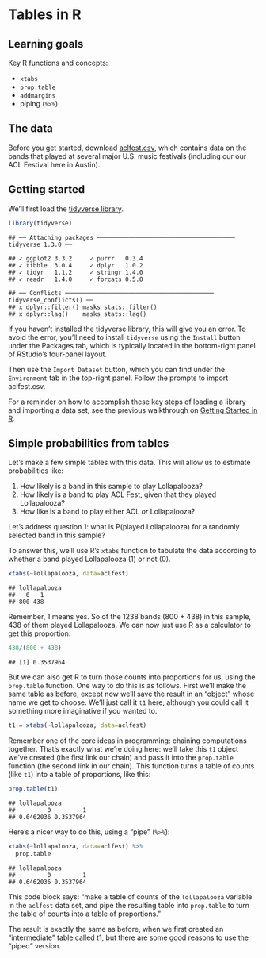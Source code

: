 Tables in R
================

## Learning goals

Key R functions and concepts:

  - `xtabs`
  - `prop.table`
  - `addmargins`
  - piping (`%>%`)

## The data

Before you get started, download
[aclfest.csv](http://jgscott.github.io/teaching/data/aclfest.csv), which
contains data on the bands that played at several major U.S. music
festivals (including our our ACL Festival here in Austin).

## Getting started

We’ll first load the [tidyverse library](https://www.tidyverse.org/).

``` r
library(tidyverse)
```

    ## ── Attaching packages ─────────────────────────────────────── tidyverse 1.3.0 ──

    ## ✓ ggplot2 3.3.2     ✓ purrr   0.3.4
    ## ✓ tibble  3.0.4     ✓ dplyr   1.0.2
    ## ✓ tidyr   1.1.2     ✓ stringr 1.4.0
    ## ✓ readr   1.4.0     ✓ forcats 0.5.0

    ## ── Conflicts ────────────────────────────────────────── tidyverse_conflicts() ──
    ## x dplyr::filter() masks stats::filter()
    ## x dplyr::lag()    masks stats::lag()

If you haven’t installed the tidyverse library, this will give you an
error. To avoid the error, you’ll need to install `tidyverse` using the
`Install` button under the Packages tab, which is typically located in
the bottom-right panel of RStudio’s four-panel layout.

Then use the `Import Dataset` button, which you can find under the
`Environment` tab in the top-right panel. Follow the prompts to import
aclfest.csv.

For a reminder on how to accomplish these key steps of loading a library
and importing a data set, see the previous walkthrough on [Getting
Started in R]().

## Simple probabilities from tables

Let’s make a few simple tables with this data. This will allow us to
estimate probabilities like:

1.  How likely is a band in this sample to play Lollapalooza?  
2.  How likely is a band to play ACL Fest, given that they played
    Lollapalooza?  
3.  How like is a band to play either ACL *or* Lollapalooza?

Let’s address question 1: what is P(played Lollapalooza) for a randomly
selected band in this sample?

To answer this, we’ll use R’s `xtabs` function to tabulate the data
according to whether a band played Lollapalooza (1) or not (0).

``` r
xtabs(~lollapalooza, data=aclfest)
```

    ## lollapalooza
    ##   0   1 
    ## 800 438

Remember, 1 means yes. So of the 1238 bands (800 + 438) in this sample,
438 of them played Lollapalooza. We can now just use R as a calculator
to get this proportion:

``` r
438/(800 + 438)
```

    ## [1] 0.3537964

But we can also get R to turn those counts into proportions for us,
using the `prop.table` function. One way to do this is as follows. First
we’ll make the same table as before, except now we’ll save the result in
an “object” whose name we get to choose. We’ll just call it `t1` here,
although you could call it something more imaginative if you wanted to.

``` r
t1 = xtabs(~lollapalooza, data=aclfest)
```

Remember one of the core ideas in programming: chaining computations
together. That’s exactly what we’re doing here: we’ll take this `t1`
object we’ve created (the first link our chain) and pass it into the
`prop.table` function (the second link in our chain). This function
turns a table of counts (like `t1`) into a table of proportions, like
this:

``` r
prop.table(t1)
```

    ## lollapalooza
    ##         0         1 
    ## 0.6462036 0.3537964

Here’s a nicer way to do this, using a “pipe” (`%>%`):

``` r
xtabs(~lollapalooza, data=aclfest) %>%
  prop.table
```

    ## lollapalooza
    ##         0         1 
    ## 0.6462036 0.3537964

This code block says: “make a table of counts of the `lollapalooza`
variable in the `aclfest` data set, and pipe the resulting table into
`prop.table` to turn the table of counts into a table of proportions.”

The result is exactly the same as before, when we first created an
“intermediate” table called t1, but there are some good reasons to use
the “piped” version.

<!-- # Q2: what is P(played ACL | played Lollapalooza)? -->

<!-- # A: cross tabulate the data by both festivals -->

<!-- xtabs(~acl + lollapalooza, data=aclfest) -->

<!-- # As before, we can treat R just like a calculator... -->

<!-- # how many bands played lollapalooza? -->

<!-- # (we actually knew this from the previosu calculuation, -->

<!-- # but pretend we didn't.) -->

<!-- 77+361 -->

<!-- # of those 438 bands, how many also played ACL? -->

<!-- 77/438 -->

<!-- # save the table in an "object" whose name we get to choose. -->

<!-- t2 = xtabs(~acl + lollapalooza, data=aclfest) -->

<!-- my_table -->

<!-- # Turn counts into proportions. -->

<!-- # This makes the whole table sum to 1. -->

<!-- prop.table(my_table) -->

<!-- # It's often easier to organize your steps using "pipes". -->

<!-- # Here we "pipe" the table of counts into the "prop.table" function -->

<!-- xtabs(~acl + lollapalooza, data=aclfest) %>% -->

<!--   prop.table -->

<!-- # You can add further steps in the pipeline. -->

<!-- # For example, "addmargins" adds the sum of each row and column. -->

<!-- xtabs(~acl + lollapalooza, data=aclfest) %>% -->

<!--   prop.table %>% -->

<!--   addmargins -->

<!-- # We can add an optional "flag" to prop.table to get conditional probabilities. -->

<!-- # Here we condition on the second variable (margin=2), which is lollapalooza. -->

<!-- # This makes the columns sum to 1. -->

<!-- xtabs(~acl + lollapalooza, data=aclfest) %>% -->

<!--   prop.table(margin=2) -->

<!-- # Concusion: P(ACL = 1 | Loll = 1) = 0.176 -->

<!-- # This is exactly what we calculated "by hand." -->

<!-- # Add a step in the pipeline to round to three decimal places. -->

<!-- xtabs(~acl + lollapalooza, data=aclfest) %>% -->

<!--   prop.table(margin=2) %>% -->

<!--   round(3) -->
